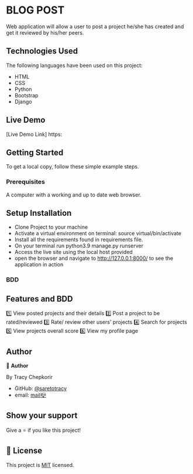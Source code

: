 # BLOG POST

Web application will allow a user to post a project he/she has created and get it reviewed by his/her peers.

## Technologies Used

The following languages have been used on this project:

- HTML
- CSS
- Python
- Bootstrap
- Django

## Live Demo

[Live Demo Link] https:

## Getting Started

To get a local copy, follow these simple example steps.

### Prerequisites

A computer with a working and up to date web browser.

## Setup Installation

- Clone Project to your machine
- Activate a virtual environment on terminal: source virtual/bin/activate
- Install all the requirements found in requirements file.
- On your terminal run python3.9 manage.py runserver
- Access the live site using the local host provided
- open the browser and navigate to http://127.0.0.1:8000/ to see the application in action

### BDD

## Features and BDD

1️⃣ View posted projects and their details
2️⃣ Post a project to be rated/reviewed
3️⃣ Rate/ review other users' projects
4️⃣ Search for projects
5️⃣ View projects overall score
6️⃣ View my profile page

## Author

👤 **Author**

By Tracy Chepkorir

- GitHub: [@saretotracy](https://github.com/saretotracy)
- email: <a href="mailto:tracychepkorir99@gmailcom"> mail📪</a>

## Show your support

Give a ⭐️ if you like this project!

## 📝 License

This project is [MIT](LICENSE) licensed.

